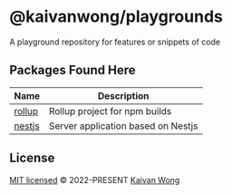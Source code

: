 # @kaivanwong/playgrounds

A playground repository for features or snippets of code

## Packages Found Here

| Name                      | Description                        |
| ------------------------- | ---------------------------------- |
| [rollup](packages/rollup) | Rollup project for npm builds      |
| [nestjs](packages/nestjs) | Server application based on Nestjs |

## License

[MIT licensed](./LICENSE) © 2022-PRESENT [Kaivan Wong](https://github.com/kaivanwong)